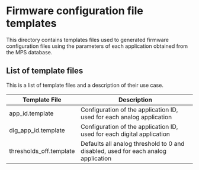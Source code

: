 # Firmware configuration file templates

This directory contains templates files used to generated firmware configuration files using the parameters of each application obtained from the MPS database.

## List of template files

This is a list of template files and a description of their use case.

Template File           | Description
------------------------|---------------------------------------------------------------------
app_id.template         | Configuration of the application ID, used for each analog application
dig_app_id.template     | Configuration of the application ID, used for each digital application
thresholds_off.template | Defaults all analog threshold to 0 and disabled, used for each analog application